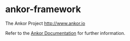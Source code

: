 ankor-framework
===============

The Ankor Project
http://www.ankor.io

Refer to the [Ankor Documentation](docs/index.md) for further information.
